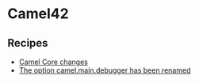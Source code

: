# Camel42

## Recipes

* [Camel Core changes](./camelsagarecipe.md)
* [The option camel.main.debugger has been renamed](./camelmaindebugger.md)


